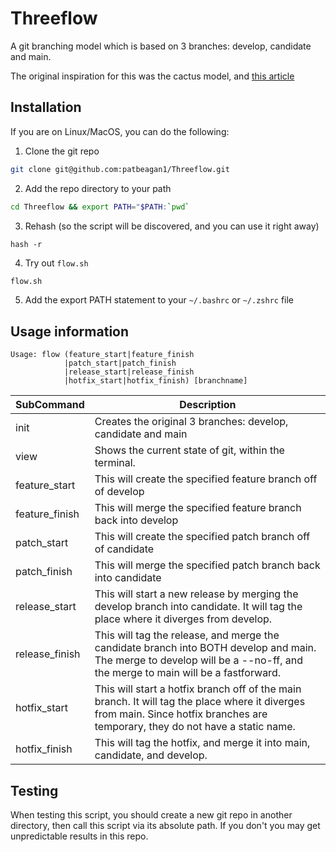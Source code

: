 # Threeflow
A git branching model which is based on 3 branches: develop, candidate and main.

The original inspiration for this was the cactus model, and [this article](https://www.nomachetejuggling.com/2017/04/09/a-different-branching-strategy/)

## Installation

If you are on Linux/MacOS, you can do the following:

1. Clone the git repo 
```bash  
git clone git@github.com:patbeagan1/Threeflow.git
```

2. Add the repo directory to your path
```bash
cd Threeflow && export PATH="$PATH:`pwd`
```

3. Rehash (so the script will be discovered, and you can use it right away)
```
hash -r
```

4. Try out `flow.sh`
```bash
flow.sh
```

5. Add the export PATH statement to your `~/.bashrc` or `~/.zshrc` file

## Usage information

```
Usage: flow (feature_start|feature_finish
            |patch_start|patch_finish
            |release_start|release_finish
            |hotfix_start|hotfix_finish) [branchname]
```

|SubCommand|Description|
|-|-|
|init|Creates the original 3 branches: develop, candidate and main|
|view|Shows the current state of git, within the terminal.|
|feature_start|This will create the specified feature branch off of develop|
|feature_finish|This will merge the specified feature branch back into develop|
|patch_start|    This will create the specified patch branch off of candidate|
|patch_finish|    This will merge the specified patch branch back into candidate|
|release_start|    This will start a new release by merging the develop branch into candidate. It will tag the place where it diverges from develop.|
|release_finish |    This will tag the release, and merge the candidate branch into BOTH develop and main. The merge to develop will be a --no-ff, and the merge to main will be a fastforward.|
|hotfix_start|    This will start a hotfix branch off of the main branch. It will tag the place where it diverges from main.    Since hotfix branches are temporary, they do not have a static name.|
|hotfix_finish|    This will tag the hotfix, and merge it into main, candidate, and develop.|

## Testing

When testing this script, you should create a new git repo in another directory, then call this script via its absolute path. If you don't you may get unpredictable results in this repo. 
